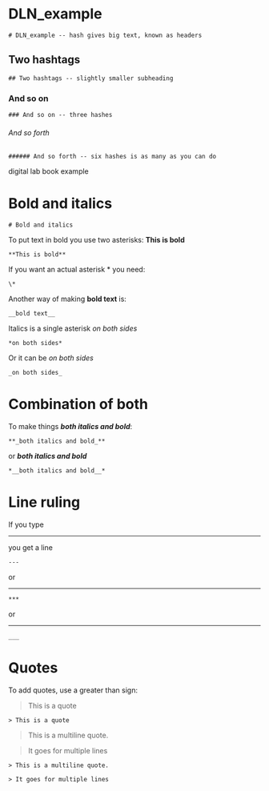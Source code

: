 # DLN_example
```
# DLN_example -- hash gives big text, known as headers
```

## Two hashtags
```
## Two hashtags -- slightly smaller subheading
```

### And so on
```
### And so on -- three hashes
```

###### And so forth
```
###### And so forth -- six hashes is as many as you can do
```

digital lab book example

# Bold and italics
```
# Bold and italics
```

To put text in bold you use two asterisks: **This is bold**
```
**This is bold**
```
If you want an actual asterisk \* you need:
```
\*
```

Another way of making __bold text__ is:
```
__bold text__
```

Italics is a single asterisk *on both sides*
```
*on both sides*
```
Or it can be _on both sides_
```
_on both sides_
```

# Combination of both
To make things **_both italics and bold_**:
```
**_both italics and bold_**
```
or
*__both italics and bold__*
```
*__both italics and bold__*
```

# Line ruling

If you type

---

you get a line
```
---
```
or
***
```
***
```
or
___
```
___
```

# Quotes

To add quotes, use a greater than sign:
> This is a quote
```
> This is a quote
````

> This is a multiline quote.

> It goes for multiple lines
```
> This is a multiline quote.

> It goes for multiple lines
```
